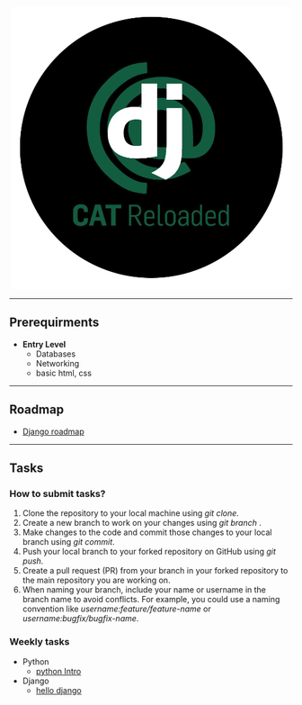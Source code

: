 <!-- # CAT Backend <font size="2">*Django subcircle*</font>

#### That's the palce where you find all work for django circle such as Roadmap, tasks, bootcamps code, etc. -->

<div align="center">
<img src="docs/CATReloaded.png" width="500">
</div>

--- 

## Prerequirments
* **Entry Level**
    * Databases
    * Networking
    * basic html, css
---
## Roadmap
 *  [Django roadmap][roadmap-url]
---
## Tasks
### How to submit tasks? 
1. Clone the repository to your local machine using *git clone*.
2. Create a new branch to work on your changes using *git branch <branch-name>*.
3. Make changes to the code and commit those changes to your local branch using *git commit*.
4. Push your local branch to your forked repository on GitHub using *git push*.
5. Create a pull request (PR) from your branch in your forked repository to the main repository you are working on.
6. When naming your branch, include your name or username in the branch name to avoid conflicts. For example, you could use a naming convention like *username:feature/feature-name* or *username:bugfix/bugfix-name*.


### Weekly tasks
* Python 
    * [python Intro][py-url]
* Django
    * [hello django][djtask1-url]


<!-- MARKDOWN LINKS & IMAGES -->
<!-- https://www.markdownguide.org/basic-syntax/#reference-style-links -->
[roadmap-url]: https://github.com/MHMAD-ALAA/Backend-Django/blob/main/Roadmap.md
[djtask1-url]: https://github.com/MHMAD-ALAA/Backend-Django/tree/main/Hello%20django
[py-url]: https://github.com/MHMAD-ALAA/Backend-Django/tree/main/Intro%20to%20python
